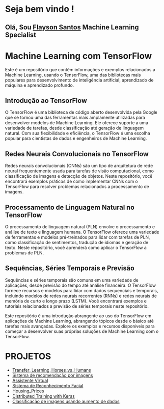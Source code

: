 ﻿# Seja bem vindo !

## Olá, Sou   [Flayson Santos](https://github.com/FlaysonSantos) Machine Learning Specialist

# Machine Learning com TensorFlow

Este é um repositório que contém informações e exemplos relacionados a Machine Learning, usando o TensorFlow, uma das bibliotecas mais populares para desenvolvimento de inteligência artificial, aprendizado de máquina e aprendizado profundo.

## Introdução ao TensorFlow

O TensorFlow é uma biblioteca de código aberto desenvolvida pela Google que se tornou uma das ferramentas mais amplamente utilizadas para desenvolver modelos de Machine Learning. Ele oferece suporte a uma variedade de tarefas, desde classificação até geração de linguagem natural. Com sua flexibilidade e eficiência, o TensorFlow é uma escolha popular para cientistas de dados e engenheiros de Machine Learning.

## Redes Neurais Convolucionais no TensorFlow

Redes neurais convolucionais (CNNs) são um tipo de arquitetura de rede neural frequentemente usada para tarefas de visão computacional, como classificação de imagens e detecção de objetos. Neste repositório, você encontrará exemplos práticos de como implementar CNNs com o TensorFlow para resolver problemas relacionados a processamento de imagens.

## Processamento de Linguagem Natural no TensorFlow

O processamento de linguagem natural (PLN) envolve o processamento e análise de texto e linguagem humana. O TensorFlow oferece uma variedade de ferramentas e modelos pré-treinados para lidar com tarefas de PLN, como classificação de sentimentos, tradução de idiomas e geração de texto. Neste repositório, você aprenderá como aplicar o TensorFlow a problemas de PLN.

## Sequências, Séries Temporais e Previsão

Sequências e séries temporais são comuns em uma variedade de aplicações, desde previsão do tempo até análise financeira. O TensorFlow fornece recursos e modelos para lidar com dados sequenciais e temporais, incluindo modelos de redes neurais recorrentes (RNNs) e redes neurais de memória de curto e longo prazo (LSTM). Você encontrará exemplos e tutoriais relacionados a previsão de séries temporais neste repositório.

Este repositório é uma introdução abrangente ao uso do TensorFlow em aplicações de Machine Learning, abrangendo tópicos desde o básico até tarefas mais avançadas. Explore os exemplos e recursos disponíveis para começar a desenvolver suas próprias soluções de Machine Learning com o TensorFlow.


# PROJETOS
- [Transfer_Learning_Horses_vs_Humans](https://github.com/FlaysonSantos/Machine_Learning/tree/main/Convolutional%20neural%20networks%20tensorflow)
- [Sistema de recomendação por imagens](https://github.com/FlaysonSantos/Machine_Learning/tree/main/Sistema-de-recomendacao-por-imagens)
- [Assistente Virtual](https://github.com/FlaysonSantos/Machine_Learning/tree/main/AssistenteVirtual)
- [Sistema de Reconhecimento Facial](https://github.com/FlaysonSantos/Machine_Learning/tree/main/Sistema-de-Reconhecimento-Facial)
- [Housing_Prices](https://github.com/FlaysonSantos/Machine_Learning/tree/main/Housing_Prices)
- [Distributed Training with Keras](https://github.com/FlaysonSantos/Machine_Learning/blob/main/Distributed%20Training%20with%20Keras/keras.ipynb)
- [Classificação de imagens usando aumento de dados](https://github.com/FlaysonSantos/Machine_Learning/tree/main/computer%20vision)



